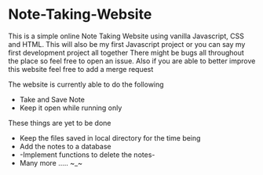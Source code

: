 # Note-Taking-Website

This is a simple online Note Taking Website using vanilla Javascript, CSS and HTML. This will also be my first Javascript project or you can say my first development project all together
There might be bugs all throughout the place so feel free to open an issue.
Also if you are able to better improve this website feel free to add a merge request

The website is currently able to do the following
- Take and Save Note
- Keep it open while running only

These things are yet to be done

- Keep the files saved in local directory for the time being
- Add the notes to a database
- -Implement functions to delete the notes-
- Many more ..... ~_~
